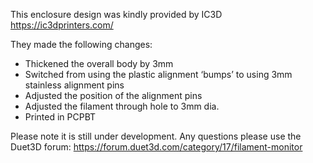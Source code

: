 This enclosure design was kindly provided by IC3D https://ic3dprinters.com/

They made the following changes:

* Thickened the overall body by 3mm
* Switched from using the plastic alignment ‘bumps’ to using 3mm stainless alignment pins
* Adjusted the position of the alignment pins
* Adjusted the filament through hole to 3mm dia.
* Printed in PCPBT

Please note it is still under development. Any questions please use the Duet3D forum: https://forum.duet3d.com/category/17/filament-monitor 